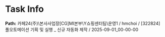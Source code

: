 # Task Info

**Path:** 카페24(주)\본사사업장\[CG]MI본부\Y쇼핑센터팀\운영1 / hmchoi / [322824] 풀오토메이션 기획 및 실행 _ 신규 자동화 제작 / 2025-09-01_00-00-00


